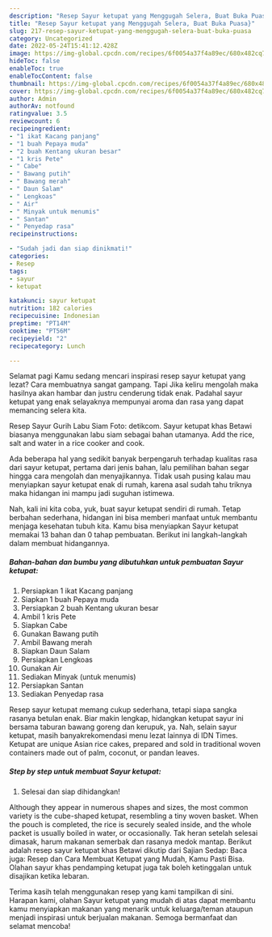 ```yaml
---
description: "Resep Sayur ketupat yang Menggugah Selera, Buat Buka Puasa}"
title: "Resep Sayur ketupat yang Menggugah Selera, Buat Buka Puasa}"
slug: 217-resep-sayur-ketupat-yang-menggugah-selera-buat-buka-puasa
category: Uncategorized
date: 2022-05-24T15:41:12.428Z
image: https://img-global.cpcdn.com/recipes/6f0054a37f4a89ec/680x482cq70/sayur-ketupat-foto-resep-utama.jpg
hideToc: false
enableToc: true
enableTocContent: false
thumbnail: https://img-global.cpcdn.com/recipes/6f0054a37f4a89ec/680x482cq70/sayur-ketupat-foto-resep-utama.jpg
cover: https://img-global.cpcdn.com/recipes/6f0054a37f4a89ec/680x482cq70/sayur-ketupat-foto-resep-utama.jpg
author: Admin
authorAv: notfound
ratingvalue: 3.5
reviewcount: 6
recipeingredient:
- "1 ikat Kacang panjang"
- "1 buah Pepaya muda"
- "2 buah Kentang ukuran besar"
- "1 kris Pete"
- " Cabe"
- " Bawang putih"
- " Bawang merah"
- " Daun Salam"
- " Lengkoas"
- " Air"
- " Minyak untuk menumis"
- " Santan"
- " Penyedap rasa"
recipeinstructions:

- "Sudah jadi dan siap dinikmati!"
categories:
- Resep
tags:
- sayur
- ketupat

katakunci: sayur ketupat 
nutrition: 182 calories
recipecuisine: Indonesian
preptime: "PT14M"
cooktime: "PT56M"
recipeyield: "2"
recipecategory: Lunch

---
```



Selamat pagi Kamu sedang mencari inspirasi resep sayur ketupat yang lezat? Cara membuatnya sangat gampang. Tapi Jika keliru mengolah maka hasilnya akan hambar dan justru cenderung tidak enak. Padahal sayur ketupat yang enak selayaknya mempunyai aroma dan rasa yang dapat memancing selera kita.


Resep Sayur Gurih Labu Siam Foto: detikcom. Sayur ketupat khas Betawi biasanya menggunakan labu siam sebagai bahan utamanya. Add the rice, salt and water in a rice cooker and cook.

Ada beberapa hal yang sedikit banyak berpengaruh terhadap kualitas rasa dari sayur ketupat, pertama dari jenis bahan, lalu pemilihan bahan segar hingga cara mengolah dan menyajikannya. Tidak usah pusing kalau mau menyiapkan sayur ketupat enak di rumah, karena asal sudah tahu triknya maka hidangan ini mampu jadi suguhan istimewa.


Nah, kali ini kita coba, yuk, buat sayur ketupat sendiri di rumah. Tetap berbahan sederhana, hidangan ini bisa memberi manfaat untuk membantu menjaga kesehatan tubuh kita. Kamu bisa menyiapkan Sayur ketupat memakai 13 bahan dan 0 tahap pembuatan. Berikut ini langkah-langkah dalam membuat hidangannya.

<!--inarticleads1-->

##### Bahan-bahan dan bumbu yang dibutuhkan untuk pembuatan Sayur ketupat:

1. Persiapkan 1 ikat Kacang panjang
1. Siapkan 1 buah Pepaya muda
1. Persiapkan 2 buah Kentang ukuran besar
1. Ambil 1 kris Pete
1. Siapkan  Cabe
1. Gunakan  Bawang putih
1. Ambil  Bawang merah
1. Siapkan  Daun Salam
1. Persiapkan  Lengkoas
1. Gunakan  Air
1. Sediakan  Minyak (untuk menumis)
1. Persiapkan  Santan
1. Sediakan  Penyedap rasa


Resep sayur ketupat memang cukup sederhana, tetapi siapa sangka rasanya betulan enak. Biar makin lengkap, hidangkan ketupat sayur ini bersama taburan bawang goreng dan kerupuk, ya. Nah, selain sayur ketupat, masih banyakrekomendasi menu lezat lainnya di IDN Times. Ketupat are unique Asian rice cakes, prepared and sold in traditional woven containers made out of palm, coconut, or pandan leaves. 

<!--inarticleads2-->

##### Step by step untuk membuat Sayur ketupat:


1. Selesai dan siap dihidangkan!

Although they appear in numerous shapes and sizes, the most common variety is the cube-shaped ketupat, resembling a tiny woven basket. When the pouch is completed, the rice is securely sealed inside, and the whole packet is usually boiled in water, or occasionally. Tak heran setelah selesai dimasak, harum makanan semerbak dan rasanya medok mantap. Berikut adalah resep sayur ketupat khas Betawi dikutip dari Sajian Sedap: Baca juga: Resep dan Cara Membuat Ketupat yang Mudah, Kamu Pasti Bisa. Olahan sayur khas pendamping ketupat juga tak boleh ketinggalan untuk disajikan ketika lebaran. 

Terima kasih telah menggunakan resep yang kami tampilkan di sini. Harapan kami, olahan Sayur ketupat yang mudah di atas dapat membantu kamu menyiapkan makanan yang menarik untuk keluarga/teman ataupun menjadi inspirasi untuk berjualan makanan. Semoga bermanfaat dan selamat mencoba!
